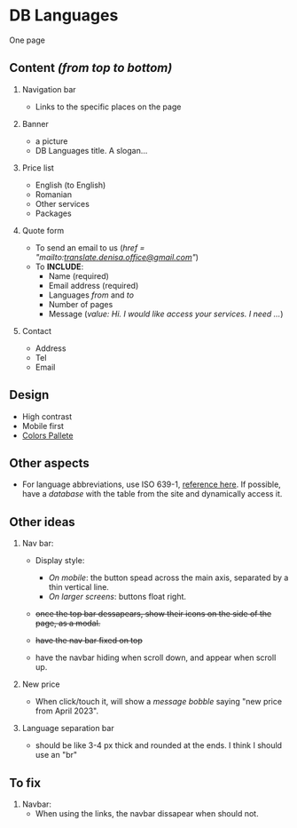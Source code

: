 # DB Languages # 

One page

## Content *(from top to bottom)* ##
1. Navigation bar
    + Links to the specific places on the page

2. Banner 
    + a picture
    + DB Languages title. A slogan...
    
3. Price list
    + English (to English)
    + Romanian
    + Other services
    + Packages

4. Quote form
    + To send an email to us (*href = "mailto:translate.denisa.office@gmail.com"*)
    + To **INCLUDE**:
        - Name (required)
        - Email address (required)
        - Languages *from* and *to*
        - Number of pages
        - Message (*value: Hi. I would like access your services. I need ...*)

5. Contact
    + Address
    + Tel
    + Email

## Design ##
+ High contrast
+ Mobile first
+ [Colors Pallete](https://colorhunt.co/palette/ff917bc13131fffdf2ff0202)

## Other aspects ##
+ For language abbreviations, use ISO 639-1, [reference here](https://en.wikipedia.org/wiki/List_of_ISO_639-1_codes). If possible, have a *database* with the table from the site and dynamically access it.

## Other ideas ##
1. Nav bar:
    + Display style:
        - *On mobile*: the button spead across the main axis, separated by a thin vertical line.
        - *On larger screens*: buttons float right.  

    + ~~once the top bar dessapears, show their icons on the side of the page, as a modal.~~
    + ~~have the nav bar fixed on top~~
    + have the navbar hiding when scroll down, and appear when scroll up.

2. New price
    + When click/touch it, will show a *message bobble* saying "new price from April 2023".

3. Language separation bar
    + should be like 3-4 px thick and rounded at the ends. I think I should use an "br"


## To fix ##
1. Navbar:
    + When using the links, the navbar dissapear when should not.